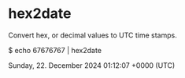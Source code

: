 # hex2date
Convert hex, or decimal values to UTC time stamps.

$ echo 67676767 | hex2date

Sunday, 22. December 2024 01:12:07 +0000 (UTC)
